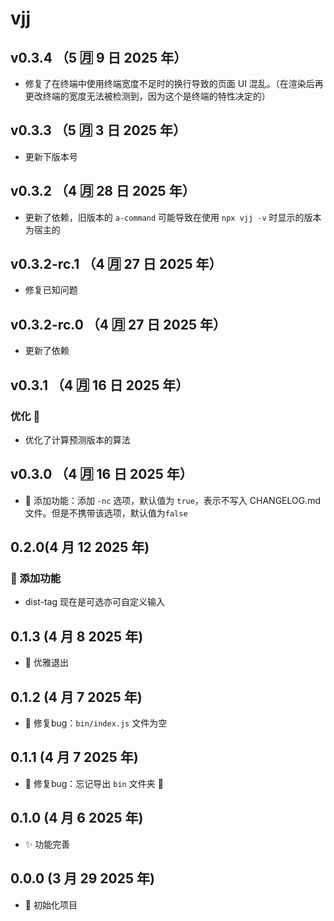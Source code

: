# vjj

## v0.3.4 （5 🈷️ 9 日 2025 年）

- 修复了在终端中使用终端宽度不足时的换行导致的页面 UI 混乱。（在渲染后再更改终端的宽度无法被检测到，因为这个是终端的特性决定的）

## v0.3.3 （5 🈷️ 3 日 2025 年）

- 更新下版本号

## v0.3.2 （4 🈷️ 28 日 2025 年）

- 更新了依赖，旧版本的 `a-command` 可能导致在使用 `npx vjj -v` 时显示的版本为宿主的

## v0.3.2-rc.1 （4 🈷️ 27 日 2025 年）

- 修复已知问题

## v0.3.2-rc.0 （4 🈷️ 27 日 2025 年）

- 更新了依赖

## v0.3.1 （4 🈷️ 16 日 2025 年）

### 优化 🔧

- 优化了计算预测版本的算法

## v0.3.0 （4 🈷️ 16 日 2025 年）

- 🚀 添加功能：添加 `-nc` 选项，默认值为 `true`，表示不写入 CHANGELOG.md 文件。但是不携带该选项，默认值为`false`

## 0.2.0(4 月 12 2025 年)

### 🚀 添加功能

- dist-tag 现在是可选亦可自定义输入

## 0.1.3 (4 月 8 2025 年)

- 🚀 优雅退出

## 0.1.2 (4 月 7 2025 年)

- 🐞 修复bug：`bin/index.js` 文件为空

## 0.1.1 (4 月 7 2025 年)

- 🐞 修复bug：忘记导出 `bin` 文件夹 📁

## 0.1.0 (4 月 6 2025 年)

- ✨ 功能完善

## 0.0.0 (3 月 29 2025 年)

- 🎉 初始化项目
